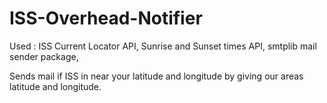 # ISS-Overhead-Notifier
Used : 
   ISS Current Locator API,
   Sunrise and Sunset times API,
   smtplib mail sender package,
   
Sends mail if ISS in near your latitude and longitude by giving our areas latitude and longitude.
